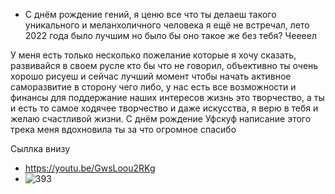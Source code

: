 - С днём рождение гений, я ценю все что ты делаеш такого уникального и меланхоличного человека я ещё не встречал, лето 2022 года было лучшим но было бы оно такое же без тебя? Чеееел


У меня есть только несколько пожелание которые я хочу сказать, развивайся в своем русле кто бы что не говорил, объективно ты очень хорошо рисуеш и сейчас лучший момент чтобы начать активное саморазвитие в сторону чего либо, у нас есть все возможности и финансы для поддержание наших интересов  жизнь это творчество, а ты и есть то самое ходячее творчество и даже искусства, я верю в тебя и желаю счастливой жизни. С днём рождение Уфскуф
написание этого трека меня вдохновила ты за что огромное спасибо 


Сыллка внизу
- https://youtu.be/GwsLoou2RKg
- ![393](https://user-images.githubusercontent.com/120780104/208239996-6bad61f3-d16c-45b6-8e9c-8f90ae6b708d.jpg)

